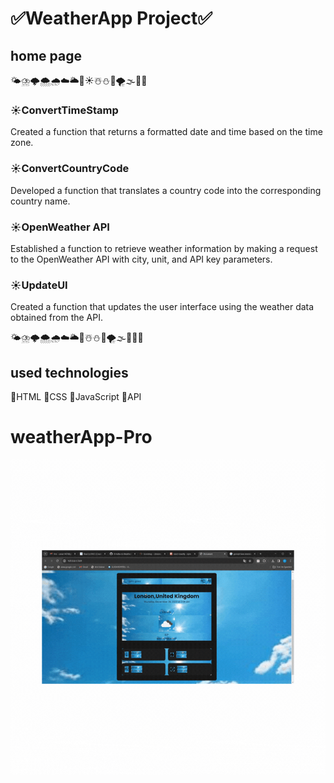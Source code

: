 <h1>✅WeatherApp Project✅</h1>

<h2>home page</h2>
🌤⛈️🌩🌨🌧☁🌥🌈☀☃️⛄💨🌪🌫🌊💧


<h3>☀ConvertTimeStamp</h3> Created a function that returns a formatted date and time based on the time zone.

<h3>☀ConvertCountryCode</h3> Developed a function that translates a country code into the corresponding country name.

<h3>☀OpenWeather API</h3> Established a function to retrieve weather information by making a request to the OpenWeather API with city, unit, and API key parameters.

<h3>☀UpdateUI</h3> Created a function that updates the user interface using the weather data obtained from the API.

🌤⛈️🌩🌨🌧☁🌥🌈☃️⛄💨🌪🌫🌊💧💦

<h2>used technologies</h2>
📌HTML
📌CSS
📌JavaScript
📌API




# weatherApp-Pro
<img src="./js/weatherApp.gif"/>
